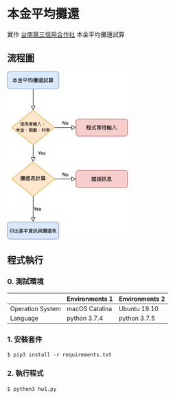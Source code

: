 # 本金平均攤還
實作 [台南第三信用合作社](https://ttc.scu.org.tw/memdca1.htm) 本金平均攤還試算

## 流程圖

<img src="流程圖.png"/>

## 程式執行

### 0. 測試環境

|  | Environments 1 | Environments 2 |
| ------------- | ------------- | ------------- |
| Operation System | macOS Catalina | Ubuntu 19.10 |
| Language | python 3.7.4 | python 3.7.5 |

### 1. 安裝套件

    $ pip3 install -r requirements.txt

### 2. 執行程式

    $ python3 hw1.py